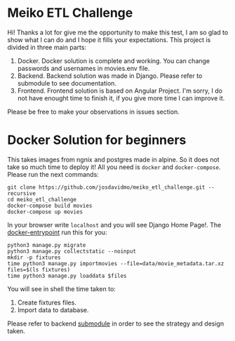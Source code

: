 # Meiko ETL Challenge

Hi! Thanks a lot for give me the opportunity to make this test, I am so glad to show what I can do and I hope it fills your expectations. This project is divided in three main parts:

1. Docker. Docker solution is complete and working. You can change passwords and usernames in movies.env file.
2. Backend. Backend solution was made in Django. Please refer to submodule to see documentation.
3. Frontend. Frontend solution is based on Angular Project. I'm sorry, I do not have enought time to finish it, if you give more time I can improve it. 

Please be free to make your observations in issues section. 


# Docker Solution for beginners

This takes images from ngnix and postgres made in alpine. So it does not take so much time to deploy it! All you need is `docker` and `docker-compose`. Please run the next commands:

```
git clone https://github.com/josdavidmo/meiko_etl_challenge.git --recursive
cd meiko_etl_challenge
docker-compose build movies
docker-compose up movies
```

In your browser write `localhost` and you will see Django Home Page!. The [docker-entrypoint](https://github.com/josdavidmo/meiko_etl_challenge/blob/master/movies/docker-entrypoint.sh) run this for you:

```
python3 manage.py migrate
python3 manage.py collectstatic --noinput
mkdir -p fixtures
time python3 manage.py importmovies --file=data/movie_metadata.tar.xz
files=$(ls fixtures)
time python3 manage.py loaddata $files
```

You will see in shell the time taken to:
1. Create fixtures files.
2. Import data to database.

Please refer to backend [submodule](https://github.com/josdavidmo/meiko_etl_challenge_back) in order to see the strategy and design taken.





